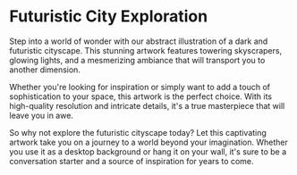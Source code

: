 <!--font:Poppins-->

# Futuristic City Exploration

Step into a world of wonder with our abstract illustration of a dark and futuristic cityscape. This stunning artwork features towering skyscrapers, glowing lights, and a mesmerizing ambiance that will transport you to another dimension.

Whether you're looking for inspiration or simply want to add a touch of sophistication to your space, this artwork is the perfect choice. With its high-quality resolution and intricate details, it's a true masterpiece that will leave you in awe.

So why not explore the futuristic cityscape today? Let this captivating artwork take you on a journey to a world beyond your imagination. Whether you use it as a desktop background or hang it on your wall, it's sure to be a conversation starter and a source of inspiration for years to come.

<!--

Write me markdown content of website with wallpaper:

"A wallpaper featuring an abstract illustration of a dark and futuristic cityscape, with glowing lights and skyscrapers."

The header of the page should not be copy of the text but rather a real content of the website which is using this wallpaper.


---


# Futuristic Cityscape Wallpaper

Welcome to our website featuring a stunning wallpaper of a dark and futuristic cityscape. This wallpaper showcases an abstract illustration of a city with towering skyscrapers and glowing lights that create a mesmerizing effect.

Whether you're looking to add a touch of sophistication to your desktop or want to create a futuristic ambiance in your room, this wallpaper is the perfect choice. The high-quality resolution ensures that every detail of the artwork is captured, making it a true masterpiece.

So why wait? Download this stunning wallpaper today and transform your space into a futuristic wonderland!


---


Heading should not include word "wallpaper". The website should not be about the wallpaper itself, wallpaper is just a related background, rewrite whole content.


---


# Explore the Futuristic Cityscape

Step into a world of wonder with our abstract illustration of a dark and futuristic cityscape. This stunning artwork features towering skyscrapers, glowing lights, and a mesmerizing ambiance that will transport you to another dimension.

Whether you're looking for inspiration or simply want to add a touch of sophistication to your space, this artwork is the perfect choice. With its high-quality resolution and intricate details, it's a true masterpiece that will leave you in awe.

So why not explore the futuristic cityscape today? Let this captivating artwork take you on a journey to a world beyond your imagination. Whether you use it as a desktop background or hang it on your wall, it's sure to be a conversation starter and a source of inspiration for years to come.


---


Write me a Google font which is best fitting for the website.

Pick from the list:
- Open Sans
- Lato
- Lobster
- Poppins
- Futura
- Cabin
- Montserrat
- Cinzel
- Cinzel Decorative
- Cormorant Garamond
- Orbitron
- Great Vibes
- Playfair Display
- IBM Plex Sans
- Raleway
- Creepster
- Alegreya
- Inter
- Barlow Condensed
- Roboto
- Dancing Script
- Exo 2


Write just the font name nothing else.


---


Write me a Google font which is best fitting for the website.

Pick from the list:
- Open Sans
- Lato
- Lobster
- Poppins
- Futura
- Cabin
- Montserrat
- Cinzel
- Cinzel Decorative
- Cormorant Garamond
- Orbitron
- Great Vibes
- Playfair Display
- IBM Plex Sans
- Raleway
- Creepster
- Alegreya
- Inter
- Barlow Condensed
- Roboto
- Dancing Script
- Exo 2


Write just the font name nothing else.


---


Poppins

-->
